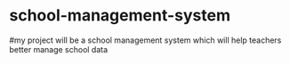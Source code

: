 # school-management-system
#my project will be a school management system which will help teachers better manage school data
